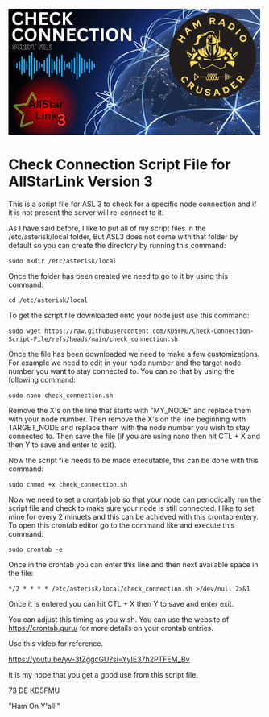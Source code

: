 ![CheckConn Logo](https://github.com/KD5FMU/Check-Connection-Script-File/blob/main/CheckConn1%20.png)

# Check Connection Script File for AllStarLink Version 3

This is a script file for ASL 3 to check for a specific node connection and if it is not present the server will re-connect to it.

As I have said before, I like to put all of my script files in the /etc/asterisk/local folder, But ASL3 does not come with that folder by default so you can create the directory by running this command:

```
sudo mkdir /etc/asterisk/local
```

Once the folder has been created we need to go to it by using this command:
```
cd /etc/asterisk/local
```


To get the script file downloaded onto your node just use this command:
```
sudo wget https://raw.githubusercontent.com/KD5FMU/Check-Connection-Script-File/refs/heads/main/check_connection.sh
```

Once the file has been downloaded we need to make a few customizations. For example we need to edit in your node number and the target node number you want to stay connected to. You can so that by using the following command:
```
sudo nano check_connection.sh
```

Remove the X's on the line that starts with "MY_NODE" and replace them with your node number. Then remove the X's on the line beginning with TARGET_NODE and replace them with the node number you wish to stay connected to. Then save the file (if you are using nano then hit CTL + X and then Y to save and enter to exit). 

Now the script file needs to be made executable, this can be done with this command:
```
sudo chmod +x check_connection.sh
```

Now we need to set a crontab job so that your node can periodically run the script file and check to make sure your node is still connected. I like to set mine for every 2 minuets and this can be achieved with this crontab entery. To open this crontab editor go to the command like and execute this command:
```
sudo crontab -e
```

Once in the crontab you can enter this line and then next available space in the file:
```
*/2 * * * * /etc/asterisk/local/check_connection.sh >/dev/null 2>&1
```


Once it is entered you can hit CTL + X then Y to save and enter exit. 

You can adjust this timing as you wish. You can use the website of https://crontab.guru/ for more details on your crontab entries.

Use this video for reference. 

https://youtu.be/yv-3tZggcGU?si=YyIE37h2PTFEM_Bv

It is my hope that you get a good use from this script file. 

73 DE KD5FMU

"Ham On Y'all!" 
